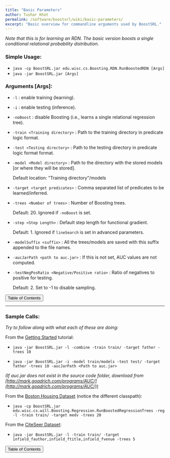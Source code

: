```yaml
---
title: "Basic Parameters"
author: Tushar Khot
permalink: /software/boostsrl/wiki/basic-parameters/
excerpt: "Basic overview for commandline arguments used by BoostSRL."
---
```


*Note that this is for learning an RDN. The basic version boosts a single conditional relational probability distribution.*

### Simple Usage:

* `java -cp BoostSRL.jar edu.wisc.cs.Boosting.RDN.RunBoostedRDN [Args]`
* `java -jar BoostSRL.jar [Args]`

### Arguments [Args]:

* `-l` : enable training (learning).
* `-i` : enable testing (inference).
* `-noBoost` : disable Boosting (i.e., learns a single relational regression tree).
* `-train <Training directory>` : Path to the training directory in predicate logic format.
* `-test <Testing directory>` : Path to the testing directory in predicate logic format format.
* `-model <Model directory>` : Path to the directory with the stored models [or where they will be stored].

  Default location: "Training directory"/models

* `-target <target predicates>` : Comma separated list of predicates to be learned/inferred.
* `-trees <Number of trees>` : Number of Boosting trees.

  Default: 20. Ignored if `-noBoost` is set.

* `-step <Step Length>` : Default step length for functional gradient.

  Default: 1. Ignored if `lineSearch` is set in advanced parameters.

* `-modelSuffix <suffix>` : All the trees/models are saved with this suffix appended to the file names.
* `-aucJarPath <path to auc.jar>` : If this is not set, AUC values are not computed.
* `-testNegPosRatio <Negative/Positive ratio>` : Ratio of negatives to positive for testing.

  Default: 2. Set to -1 to disable sampling.  

<button class="btn btn--primary btn--large" onclick="topOfPage()">Table of Contents</button>

---

### Sample Calls:

*Try to follow along with what each of these are doing:*

From the [Getting Started](../getting-started/) tutorial:

* `java -jar BoostSRL.jar -l -combine -train train/ -target father -trees 10`

* `java -jar BoostSRL.jar -i -model train/models -test test/ -target father -trees 10 -aucJarPath <Path to auc.jar>`

*(If auc.jar does not exist in the source code folder, download from [http://mark.goadrich.com/programs/AUC/](http://mark.goadrich.com/programs/AUC/))*

From the [Boston Housing Dataset](/datasets/boston-housing/) (notice the different classpath):

* `java -cp BoostSRL.jar edu.wisc.cs.will.Boosting.Regression.RunBoostedRegressionTrees -reg -l -train train/ -target medv -trees 20`

From the [CiteSeer Dataset](/datasets/citeseer/):

* `java -jar BoostSRL.jar -l -train train/ -target infield_fauthor,infield_ftitle,infield_fvenue -trees 5`

<button class="btn btn--primary btn--large" onclick="topOfPage()">Table of Contents</button>

<script>
function topOfPage() {
    $('html, body').animate({ scrollTop: 0 }, 'fast');
}
</script>
